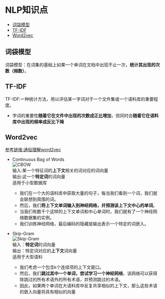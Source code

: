 # NLP知识点
* [词袋模型](#词袋模型)
* [TF-IDF](#TF-IDF)
* [Word2vec](#Word2vec)

<span id="词袋模型"></span>
## 词袋模型
词袋模型：在词集的基础上如果一个单词在文档中出现不止一次，**统计其出现的次数（频数）**。

<span id="TF-IDF"></span>
## TF-IDF
TF-IDF:一种统计方法，用以评估某一字词对于一个文件集或一个语料库的重要程度。
* 字词的重要性**随着它在文件中出现的次数成正比增加**，但同时会**随着它在语料库中出现的频率成反比下降**

<span id="Word2vec"></span>
## Word2vec
[参考链接:通俗理解word2vec](https://www.jianshu.com/p/471d9bfbd72f)  
* Continuous Bag of Words  
![CBOW](https://i.ibb.co/WWtHKpr/CBOW.png)  
输入:某一个特征词的**上下文**相关的词对应的词向量  
输出:这一个**特定词**的词向量  
适用于小型数据库
  * 我们在一个大的语料库中获取大量的句子，每当我们看到一个词，我们就会联想到周围的词。
  * 然后，我们**将上下文单词输入到神经网络，并预测该上下文中心的单词**。
  * 当我们有数千个这样的上下文单词和中心单词时，我们就有了一个神经网络数据集的实例。
  * 我们训练神经网络，最后编码的隐藏层输出表示一个特定的词嵌入。

* Skip-Gram  
![Skip-Gram ](https://i.ibb.co/5xNhS5g/Skip-Gram.png)  
输入：**特定词**的词向量  
输出：特定词对应的**上下文**词向量  
适用于大型语料
  * 我们考虑一个包含k个连续项的上下文窗口。
  * 然后，我们**跳过其中一个单词，尝试学习一个神经网络**，该网络可以获得除跳过的所有术语外的所有术语，并预测跳过的术语。
  * 因此，如果两个单词在大语料库中反复共享相似的上下文，那么这些术语的嵌入向量将具有相似的向量

